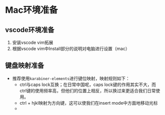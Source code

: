 # Mac环境准备

## vscode环境准备

1. 安装vscode vim拓展
2. 根据vscode vim中Install部分的说明对电脑进行设置（mac）

## 键盘映射准备

- 推荐使用`karabiner-elements`进行键位映射，映射规则如下：
  - ctrl与caps lock互换；在日常中国呢，caps lock键的作用其实不大，而ctrl键的使用频率高，但他们的位置上相反，所以换过来更适合我们日常使用。
  - ctrl + hjkl映射为方向键，这可以使我们在insert mode中方面地移动光标
  - 